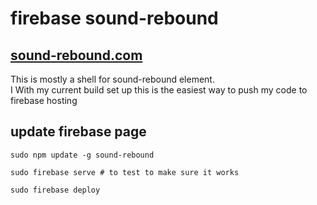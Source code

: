 # firebase sound-rebound

## [sound-rebound.com](sound-rebound.com)

This is mostly a shell for sound-rebound element.  
I With my current build set up this is the easiest way to 
push my code to firebase hosting

## update firebase page

`sudo npm update -g sound-rebound`

`sudo firebase serve # to test to make sure it works`

`sudo firebase deploy`
